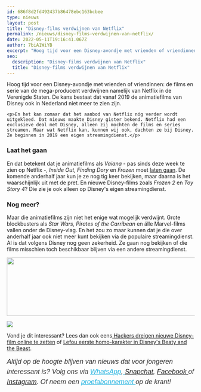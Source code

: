 ```yaml
---
id: 686f8d2fd492437b86478ebc163bcbee
type: nieuws
layout: post
title: "Disney-films verdwijnen van Netflix"
permalink: /nieuws/disney-films-verdwijnen-van-netflix/
date: 2022-05-11T19:16:41.067Z
author: 7biA1WiYB
excerpt: "Hoog tijd voor een Disney-avondje met vrienden of vriendinnen: de films en serie van de mega-producent verdwijnen namelijk van Netflix in de Verenigde Staten. De kans bestaat dat vanaf 2019 de animatiefilms van Disney ook in Nederland niet meer te zien zijn.  "
seo:
  description: "Disney-films verdwijnen van Netflix"
  title: "Disney-films verdwijnen van Netflix"
---
```

Hoog tijd voor een Disney-avondje met vrienden of vriendinnen: de films en serie van de mega-producent verdwijnen namelijk van Netflix in de Verenigde Staten. De kans bestaat dat vanaf 2019 de animatiefilms van Disney ook in Nederland niet meer te zien zijn.  

    <p>En het kan zomaar dat het aanbod van Netflix nóg verder wordt uitgekleed. Dat nieuws maakte Disney gister bekend. Netflix had een exclusieve deal met Disney, alleen zij mochten de films en series streamen. Maar wat Netflix kan, kunnen wij ook, dachten ze bij Disney. Ze beginnen in 2019 een eigen streamingdienst.</p>
<h3>Laat het gaan</h3>
<p>En dat betekent dat je animatiefilms als <em>Vaiana </em>- pas sinds deze week te zien op Netflix -,<em> Inside Out, Finding Dory</em> en <em>Frozen </em>moet <a href="https://www.youtube.com/watch?v=moSFlvxnbgk" target="_blank">laten gaan</a>. De komende anderhalf jaar kun je ze nog tig keer bekijken, maar daarna is het waarschijnlijk uit met de pret. En nieuwe Disney-films zoals <em>Frozen 2 </em>en <em>Toy Story 4</em>? Die zie je ook alleen op Disney's eigen streamingdienst.</p>
<h3>Nog meer?</h3>
<p>Maar die animatiefilms zijn niet het enige wat mogelijk verdwijnt. Grote blockbusters als <em>Star Wars, Pirates of the Carribean</em> en álle Marvel-films vallen onder de Disney-vlag. En het zou zo maar kunnen dat je die over anderhalf jaar ook niet meer kunt bekijken via de populaire streamingdienst. Al is dat volgens Disney nog geen zekerheid. Ze gaan nog bekijken of die films misschien toch beschikbaar blijven via een andere streamingdienst.</p>
<p><div class="media media-element-container media-default"><div id="file-418670" class="file file-image file-image-png">

        
  
  <div class="content">
    <img title="Foto: Screen netflix" height="281" width="1533" style="width: 850px; height: 156px;" class="media-element file-default" data-delta="1" src="https://original.sevendays.nl/sites/default/files/Disney%20netflix%20banner.png" alt="">  </div>

  
</div>
</div>
<div class="kader">
<p><img class="kaderafbeelding" src="https://original.sevendays.nl/sites/default/files/ff.png"></p>
<p>Vond je dit interessant? Lees dan ook eens<a href="https://original.sevendays.nl/lifestyle/fenna-17-van-hoefwijzer-over-het-succes-van-paardentubers" target="_blank"> </a><a href="https://original.sevendays.nl/nieuws/hackers-dreigen-nieuwe-disney-film-online-te-zetten">Hackers dreigen nieuwe Disney-film online te zetten</a> of <a href="https://original.sevendays.nl/lifestyle/lefou-eerste-homo-karakter-disneys-beauty-and-beast">Lefou eerste homo-karakter in Disney's Beaty and the Beast</a>. </p>
<p><em style="box-sizing: inherit; color: rgb(51, 51, 51); font-family: &quot;PT Sans&quot;, sans-serif; font-size: 18px; line-height: 27px;">Altijd op de hoogte blijven van nieuws dat voor jongeren interessant is? Volg ons via </em><em style="box-sizing: inherit; color: rgb(34, 179, 224); transition: color 0.3s ease; font-family: &quot;PT Sans&quot;, sans-serif; font-size: 18px; line-height: 27px;"><a href="https://original.sevendays.nl/whatsapp" style="box-sizing: inherit; color: rgb(34, 179, 224); transition: color 0.3s ease; font-family: &quot;PT Sans&quot;, sans-serif; font-size: 18px; line-height: 27px;">WhatsApp</a></em><em style="box-sizing: inherit; color: rgb(51, 51, 51); font-family: &quot;PT Sans&quot;, sans-serif; font-size: 18px; line-height: 27px;">,</em><em style="box-sizing: inherit; color: rgb(34, 179, 224); transition: color 0.3s ease; font-family: &quot;PT Sans&quot;, sans-serif; font-size: 18px; line-height: 27px;"><a href="https://original.sevendays.nl/whatsapp" style="box-sizing: inherit; color: rgb(34, 179, 224); transition: color 0.3s ease; font-family: &quot;PT Sans&quot;, sans-serif; font-size: 18px; line-height: 27px;"> </a></em><em style="box-sizing: inherit; color: rgb(51, 51, 51); font-family: &quot;PT Sans&quot;, sans-serif; font-size: 18px; line-height: 27px;"><a href="https://www.snapchat.com/add/sevendaysnl">Snapchat</a>, <a href="https://www.facebook.com/7Daysnl?ref=bookmarks">Facebook </a>of <a href="https://instagram.com/7DAysnl/">Instagram</a>. Of </em><em style="box-sizing: inherit; color: rgb(51, 51, 51); font-family: &quot;PT Sans&quot;, sans-serif; font-size: 18px; line-height: 27px;">neem een </em><a href="https://abonneren.sevendays.nl/abonneren/abonnementen/ae/artikel" style="box-sizing: inherit; color: rgb(34, 179, 224); transition: color 0.3s ease; font-family: &quot;PT Sans&quot;, sans-serif; font-size: 18px; line-height: 27px;"><em style="box-sizing: inherit;">proefabonnement </em></a><em style="box-sizing: inherit; color: rgb(51, 51, 51); font-family: &quot;PT Sans&quot;, sans-serif; font-size: 18px; line-height: 27px;">op de krant!</em></p>
</div>
  
